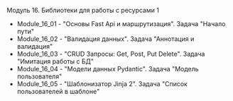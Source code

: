 Модуль 16. Библиотеки для работы с ресурсами 1
- Module_16_01 - "Основы Fast Api и маршрутизация". Задача "Начало пути"
- Module_16_02 - "Валидация данных". Задача "Аннотация и валидация"
- Module_16_03 - "CRUD Запросы: Get, Post, Put Delete". Задача "Имитация работы с БД"
- Module_16_04 - "Модели данных Pydantic". Задача "Модель пользователя" 
- Module_16_05 - "Шаблонизатор Jinja 2". Задача "Список пользователей в шаблоне"
